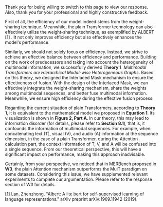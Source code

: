 Thank you for being willing to switch to this page to view our response. Also, thank you for your professional and highly constructive feedback.

First of all, the efficiency of our model indeed stems from the weight-sharing technique. Meanwhile, the plain Transformer technology can also effectively utilize the weight-sharing technique, as exemplified by ALBERT [1] . It not only improves efficiency but also effectively enhances the model's performance.

Similarly, we should not solely focus on efficiency. Instead, we strive to achieve an effective balance between efficiency and performance. Building on the work of predecessors and taking into account the heterogeneity of multimodal information, we successfully derived **Theory 1**: *Multimodal Transformers are Hierarchical Modal-wise Heterogeneous Graphs*. Based on this theory, we designed the Interlaced Mask mechanism to ensure the effectiveness of fusion. With the design of the Interlaced Mask, we can effectively integrate the weight-sharing mechanism, share the weights among multimodal sequences, and better fuse multimodal information. Meanwhile, we ensure high efficiency during the effective fusion process.

Regarding the current situation of plain Transformers, according to **Theory 1**, it is equivalent to the mathematical model we proposed in **Equation 1**. Its visualization is shown in **Figure 2, Part A**. In our theory, this may lead to information disorder (for details, please refer to **Section 8.1**), that is, it confounds the information of multimodal sequences. For example, when concatenating text (T), visual (V), and audio (A) information at the sequence dimension, in the case of a plain Transformer, during the Attention calculation part, the context information of T, V, and A will be confused into a single sequence. From our theoretical perspective, this will have a significant impact on performance, making this approach inadvisable.

Certainly, from your perspective, we noticed that in MERBench proposed in **W3**, the plain Attention mechanism outperforms the MulT paradigm on some datasets. Considering this issue, we have supplemented relevant experiments to complete our argumentation. Please refer to the response section of W3 for details. 

[1] Lan, Zhenzhong. "Albert: A lite bert for self-supervised learning of language representations." arXiv preprint arXiv:1909.11942 (2019).